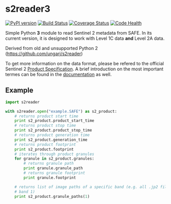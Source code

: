 # s2reader3

[![PyPI version](https://badge.fury.io/py/s2reader3.svg)](https://badge.fury.io/py/s2reader3) [![Build Status](https://travis-ci.org/robert-werner/s2reader3.svg?branch=master)](https://travis-ci.org/robert-werner/s2reader3) [![Coverage Status](https://coveralls.io/repos/github/robert-werner/s2reader3/badge.svg?branch=master)](https://coveralls.io/github/robert-werner/s2reader3?branch=master) [![Code Health](https://landscape.io/github/ungarj/s2reader/master/landscape.svg?style=flat)](https://landscape.io/github/robert-werner/s2reader3/master)

Simple Python **3** module to read Sentinel 2 metadata from SAFE. In its current version, it is designed to work with Level 1C data **and** Level 2A data.

Derived from old and unsupported Python 2 (https://github.com/ungarj/s2reader)

To get more information on the data format, please be refered to the official
Sentinel 2 [Product Specification](https://www.google.at/url?sa=t&rct=j&q=&esrc=s&source=web&cd=2&cad=rja&uact=8&sqi=2&ved=0CCQQFjABahUKEwjB_5i834rIAhWDwxQKHRtVDdI&url=https%3A%2F%2Fsentinel.esa.int%2Fdocuments%2F247904%2F349490%2FS2_MSI_Product_Specification.pdf&usg=AFQjCNEI-gxDbhIpFaDPXq1e1NEZNRHoSQ&sig2=aUy9lsNqJlgCF3PLrA1vbQ&bvm=bv.103073922,d.bGQ). A brief introduction on the most important termes can be found in the [documentation](doc/s2_product_spec.md) as well.

## Example

```python
import s2reader

with s2reader.open("example.SAFE") as s2_product:
    # returns product start time
    print s2_product.product_start_time
    # returns product stop time
    print s2_product.product_stop_time
    # returns product generation time
    print s2_product.generation_time
    # returns product footprint
    print s2_product.footprint
    # iterates through product granules
    for granule in s2_product.granules:
        # returns granule path
        print granule.granule_path
        # returns granule footprint
        print granule.footprint

    # returns list of image paths of a specific band (e.g. all .jp2 files for
    # band 1)
    print s2_product.granule_paths(1)
```
